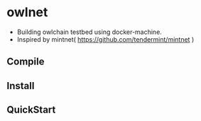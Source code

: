 # owlnet

* Building owlchain testbed using docker-machine.
* Inspired by mintnet( https://github.com/tendermint/mintnet )

## Compile

## Install

## QuickStart
